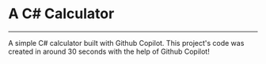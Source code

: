 # A C# Calculator
***
A simple C# calculator built with Github Copilot.
This project's code was created in around 30 seconds with the help of Github Copilot!
